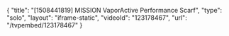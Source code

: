 {
    "title": "[1508441819] MISSION VaporActive Performance Scarf",
    "type": "solo",
    "layout": "iframe-static",
    "videoId": "123178467",
    "url": "\/tvpembed\/123178467"
}